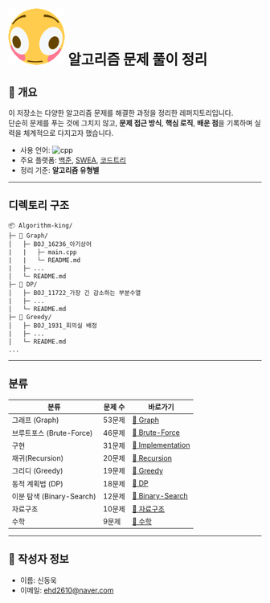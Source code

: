 # ![alt text](./images/flip.gif) 알고리즘 문제 풀이 정리

## 👋 개요
이 저장소는 다양한 알고리즘 문제를 해결한 과정을 정리한 레퍼지토리입니다.  
단순히 문제를 푸는 것에 그치지 않고, **문제 접근 방식**, **핵심 로직**, **배운 점**을 기록하며 실력을 체계적으로 다지고자 했습니다.

- 사용 언어: ![cpp](https://img.shields.io/badge/C++-00599C?style=flat-square&logo=C%2B%2B&logoColor=white)
- 주요 플랫폼: [백준](https://www.acmicpc.net/), [SWEA](https://swexpertacademy.com/main/main.do), [코드트리](https://www.codetree.ai/ko/trail-info)
- 정리 기준: **알고리즘 유형별**

---

## 디렉토리 구조

```
📦 Algorithm-king/
├─ 📁 Graph/
│   ├─ BOJ_16236_아기상어
|   |   ├─ main.cpp
|   |   └─ README.md
|   ├─ ...
│   └─ README.md
├─ 📁 DP/
│   ├─ BOJ_11722_가장 긴 감소하는 부분수열
|   ├─ ...
│   └─ README.md
├─ 📁 Greedy/
│   ├─ BOJ_1931_회의실 배정
|   ├─ ...
│   └─ README.md
...
```

---

## 분류

| 분류 | 문제 수 | 바로가기 |
|------|---------|----------|
| 그래프 (Graph) | 53문제 | [📁 Graph](./Graph/) |
| 브루트포스 (Brute-Force) | 46문제 | [📁 Brute-Force](./Brute-Force/) |
| 구현 | 31문제 | [📁 Implementation](./구현/) |
| 재귀(Recursion) | 20문제 | [📁 Recursion](./Recursion/) |
| 그리디 (Greedy) | 19문제 | [📁 Greedy](./Greedy/) |
| 동적 계획법 (DP) | 18문제 | [📁 DP](./DP/) |
| 이분 탐색 (Binary-Search) | 12문제 | [📁 Binary-Search](./Binary-Search/) |
| 자료구조 | 10문제 | [📁 자료구조](./자료구조/) |
| 수학 | 9문제 | [📁 수학](./수학/) |

---

## 📌 작성자 정보

- 이름: 신동욱
- 이메일: [ehd2610@naver.com](mailto:ehd2610@naver.com)
